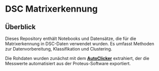 # DSC Matrixerkennung

## Überblick
Dieses Repository enthält Notebooks und Datensätze, die für die Matrixerkennung in DSC-Daten verwendet wurden. Es umfasst Methoden zur Datenvorbereitung, Klassifikation und Clustering.  

Die Rohdaten wurden zunächst mit dem [**AutoClicker**](https://github.com/konrad-adamski/HTWD_FuE2_proteusAutoClicker) extrahiert, der die Messwerte automatisiert aus der Proteus-Software exportiert.


